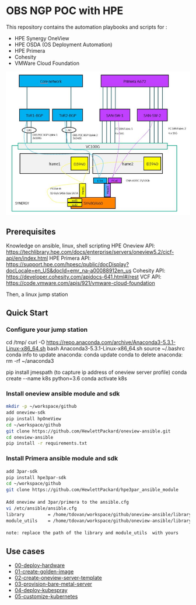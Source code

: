 # OBS NGP POC with HPE

This repository contains the automation playbooks and scripts for :
- HPE Synergy OneView
- HPE OSDA (OS Deployment Automation)
- HPE Primera
- Cohesity
- VMWare Cloud Foundation

![General workflow](images/general-workflow.png)

## Prerequisites

Knowledge on ansible, linux, shell scripting
HPE Oneview API: https://techlibrary.hpe.com/docs/enterprise/servers/oneview5.2/cicf-api/en/index.html
HPE Primera API: https://support.hpe.com/hpesc/public/docDisplay?docLocale=en_US&docId=emr_na-a00088912en_us
Cohesity API: https://developer.cohesity.com/apidocs-641.html#/rest
VCF API: https://code.vmware.com/apis/921/vmware-cloud-foundation

Then, a linux jump station

## Quick Start

### Configure your jump station
cd /tmp/
curl -O https://repo.anaconda.com/archive/Anaconda3-5.3.1-Linux-x86_64.sh
bash Anaconda3-5.3.1-Linux-x86_64.sh
source ~/.bashrc
conda info
to update anaconda: conda update conda
to delete anaconda: rm -rf ~/anaconda3

pip install jmespath (to capture ip address of oneview server profile)
conda create --name k8s python=3.6
conda activate k8s

### Install oneview ansible module and sdk
```bash
mkdir -p ~/workspace/github
add oneview-sdk
pip install hpOneView
cd ~/workspace/github
git clone https://github.com/HewlettPackard/oneview-ansible.git
cd oneview-ansible
pip install -r requirements.txt
```

### Install Primera ansible module and sdk
```bash
add 3par-sdk
pip install hpe3par-sdk
cd ~/workspace/github
git clone https://github.com/HewlettPackard/hpe3par_ansible_module

Add oneview and 3par/primera to the ansible.cfg
vi /etc/ansible/ansible.cfg
library         = /home/tdovan/workspace/github/oneview-ansible/library:/home/tdovan/workspace/github/hpe3par_ansible_module
module_utils    = /home/tdovan/workspace/github/oneview-ansible/library/module_utils:/root/anaconda3/envs/tf-3.6/lib/python3.6/site-packages:/root/anaconda3/lib/python3.7/site-packages

note: replace the path of the library and module_utils  with yours
```

## Use cases


- [00-deploy-hardware](00-deploy-hardware/README.md)
- [01-create-golden-image](01-create-golden-image/README.md)
- [02-create-oneview-server-template](02-create-oneview-server-template/README.md)
- [03-provision-bare-metal-server](03-provision-bare-metal-server/README.md)
- [04-deploy-kubespray](04-deploy-kubespray/README.md)
- [05-customize-kubernetes](05-customize-kubernetes/README.md)
